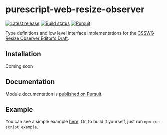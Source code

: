 # purescript-web-resize-observer

[![Latest release](http://img.shields.io/github/release/nsaunders/purescript-web-resize-observer.svg)](https://github.com/nsaunders/purescript-web-resize-observer/releases)
[![Build status](https://github.com/nsaunders/purescript-web-resize-observer/workflows/CI/badge.svg?branch=master)](https://github.com/nsaunders/purescript-web-resize-observer/actions?query=workflow%3ACI+branch%3Amaster)
[![Pursuit](https://pursuit.purescript.org/packages/purescript-web-resize-observer/badge)](https://pursuit.purescript.org/packages/purescript-web-resize-observer)

Type definitions and low level interface implementations for the [CSSWG Resize Observer Editor's Draft](https://drafts.csswg.org/resize-observer/).

## Installation

Coming soon

## Documentation

Module documentation is [published on Pursuit](http://pursuit.purescript.org/packages/purescript-web-resize-observer).

## Example

You can see a simple example
[here](https://nsaunders.dev/purescript-web-resize-observer/example). Or, to
build it yourself, just run `npm run-script example`.
